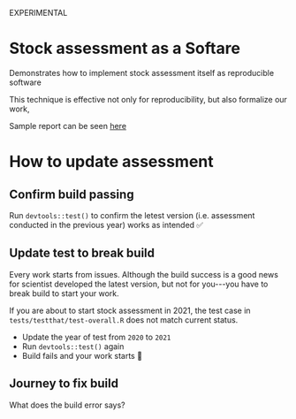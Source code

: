 EXPERIMENTAL

# Stock assessment as a Softare

Demonstrates how to implement stock assessment itself as reproducible software

This technique is effective not only for reproducibility, but also formalize our work, 

Sample report can be seen [here](https://rindrics.github.io/saaas/articles/report.html)

# How to update assessment

## Confirm build passing

Run `devtools::test()` to confirm the letest version (i.e. assessment conducted in the previous year) works as intended :white_check_mark:

## Update test to break build

Every work starts from issues.
Although the build success is a good news for scientist developed the latest version, but not for you---you have to break build to start your work.

If you are about to start stock assessment in 2021,
the test case in `tests/testthat/test-overall.R` does not match current status.

- Update the year of test from `2020` to `2021`
- Run `devtools::test()` again
- Build fails and your work starts :tada:

## Journey to fix build
What does the build error says?
